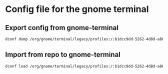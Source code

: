 # Config file for the gnome terminal

## Export config from gnome-terminal

```bash
dconf dump /org/gnome/terminal/legacy/profiles:/:b1dcc9dd-5262-4d8d-a863-c897e6d979b9/ > ./gnome-terminal/my.dconf
```

## Import from repo to gnome-terminal
```bash
dconf load /org/gnome/terminal/legacy/profiles:/:b1dcc9dd-5262-4d8d-a863-c897e6d979b9/ < ./gnome-terminal/my.dconf
```
